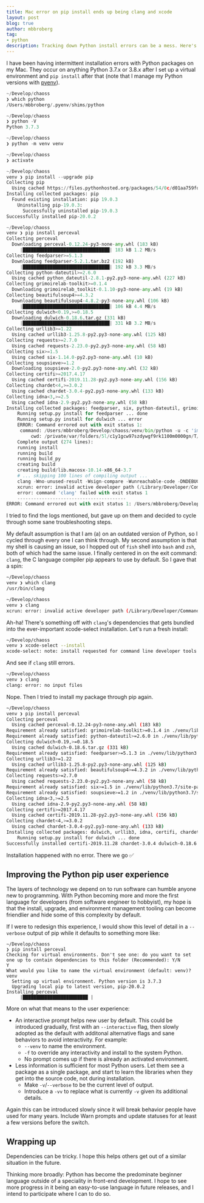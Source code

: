```yaml
---
title: Mac error on pip install ends up being clang and xcode
layout: post
blog: true
author: mbbroberg
tag:
- python
description: Tracking down Python install errors can be a mess. Here's one I hunted down so you don't have to. 
---
```


I have been having intermittent installation errors with Python packages on my Mac. They occur on anything Python 3.7.x or 3.8.x after I set up a virtual environment and `pip install` after that (note that I manage my Python versions with [pyenv](https://github.com/pyenv/pyenv)).

```python 
~/Develop/chaoss
❯ which python
/Users/mbbroberg/.pyenv/shims/python

~/Develop/chaoss
❯ python -V
Python 3.7.3

~/Develop/chaoss
❯ python -m venv venv

~/Develop/chaoss
❯ activate

~/Develop/chaoss
venv ❯ pip install --upgrade pip
Collecting pip
  Using cached https://files.pythonhosted.org/packages/54/0c/d01aa759fdc501a58f431eb594a17495f15b88da142ce14b5845662c13f3/pip-20.0.2-py2.py3-none-any.whl
Installing collected packages: pip
  Found existing installation: pip 19.0.3
    Uninstalling pip-19.0.3:
      Successfully uninstalled pip-19.0.3
Successfully installed pip-20.0.2

~/Develop/chaoss
venv ❯ pip install perceval
Collecting perceval
  Downloading perceval-0.12.24-py3-none-any.whl (183 kB)
     |████████████████████████████████| 183 kB 1.2 MB/s
Collecting feedparser>=5.1.3
  Downloading feedparser-5.2.1.tar.bz2 (192 kB)
     |████████████████████████████████| 192 kB 3.3 MB/s
Collecting python-dateutil>=2.6.0
  Using cached python_dateutil-2.8.1-py2.py3-none-any.whl (227 kB)
Collecting grimoirelab-toolkit>=0.1.4
  Downloading grimoirelab_toolkit-0.1.10-py3-none-any.whl (19 kB)
Collecting beautifulsoup4>=4.3.2
  Downloading beautifulsoup4-4.8.2-py3-none-any.whl (106 kB)
     |████████████████████████████████| 106 kB 4.4 MB/s
Collecting dulwich<0.19,>=0.18.5
  Downloading dulwich-0.18.6.tar.gz (331 kB)
     |████████████████████████████████| 331 kB 3.2 MB/s
Collecting urllib3>=1.22
  Using cached urllib3-1.25.8-py2.py3-none-any.whl (125 kB)
Collecting requests>=2.7.0
  Using cached requests-2.23.0-py2.py3-none-any.whl (58 kB)
Collecting six>=1.5
  Using cached six-1.14.0-py2.py3-none-any.whl (10 kB)
Collecting soupsieve>=1.2
  Downloading soupsieve-2.0-py2.py3-none-any.whl (32 kB)
Collecting certifi>=2017.4.17
  Using cached certifi-2019.11.28-py2.py3-none-any.whl (156 kB)
Collecting chardet<4,>=3.0.2
  Using cached chardet-3.0.4-py2.py3-none-any.whl (133 kB)
Collecting idna<3,>=2.5
  Using cached idna-2.9-py2.py3-none-any.whl (58 kB)
Installing collected packages: feedparser, six, python-dateutil, grimoirelab-toolkit, soupsieve, beautifulsoup4, dulwich, urllib3, certifi, chardet, idna, requests, perceval
    Running setup.py install for feedparser ... done
    Running setup.py install for dulwich ... error
    ERROR: Command errored out with exit status 1:
     command: /Users/mbbroberg/Develop/chaoss/venv/bin/python -u -c 'import sys, setuptools, tokenize; sys.argv[0] = '"'"'/private/var/folders/5l/c1y1gcw97szdywgf9rk1100m0000gn/T/pip-install-py8u_n_f/dulwich/setup.py'"'"'; __file__='"'"'/private/var/folders/5l/c1y1gcw97szdywgf9rk1100m0000gn/T/pip-install-py8u_n_f/dulwich/setup.py'"'"';f=getattr(tokenize, '"'"'open'"'"', open)(__file__);code=f.read().replace('"'"'\r\n'"'"', '"'"'\n'"'"');f.close();exec(compile(code, __file__, '"'"'exec'"'"'))' install --record /private/var/folders/5l/c1y1gcw97szdywgf9rk1100m0000gn/T/pip-record-3dd124km/install-record.txt --single-version-externally-managed --compile --install-headers /Users/mbbroberg/Develop/chaoss/venv/include/site/python3.7/dulwich
         cwd: /private/var/folders/5l/c1y1gcw97szdywgf9rk1100m0000gn/T/pip-install-py8u_n_f/dulwich/
    Complete output (274 lines):
    running install
    running build
    running build_py
    creating build
    creating build/lib.macosx-10.14-x86_64-3.7
    # ... skipping 100 lines of compiling output ...
    clang -Wno-unused-result -Wsign-compare -Wunreachable-code -DNDEBUG -g -fwrapv -O3 -Wall -I/Users/mbbroberg/Develop/chaoss/venv/include -I/Users/mbbroberg/.pyenv/versions/3.7.3/include/python3.7m -c dulwich/_objects.c -o build/temp.macosx-10.14-x86_64-3.7/dulwich/_objects.o
    xcrun: error: invalid active developer path (/Library/Developer/CommandLineTools), missing xcrun at: /Library/Developer/CommandLineTools/usr/bin/xcrun
    error: command 'clang' failed with exit status 1
    ----------------------------------------
ERROR: Command errored out with exit status 1: /Users/mbbroberg/Develop/chaoss/venv/bin/python -u -c 'import sys, setuptools, tokenize; sys.argv[0] = '"'"'/private/var/folders/5l/c1y1gcw97szdywgf9rk1100m0000gn/T/pip-install-py8u_n_f/dulwich/setup.py'"'"'; __file__='"'"'/private/var/folders/5l/c1y1gcw97szdywgf9rk1100m0000gn/T/pip-install-py8u_n_f/dulwich/setup.py'"'"';f=getattr(tokenize, '"'"'open'"'"', open)(__file__);code=f.read().replace('"'"'\r\n'"'"', '"'"'\n'"'"');f.close();exec(compile(code, __file__, '"'"'exec'"'"'))' install --record /private/var/folders/5l/c1y1gcw97szdywgf9rk1100m0000gn/T/pip-record-3dd124km/install-record.txt --single-version-externally-managed --compile --install-headers /Users/mbbroberg/Develop/chaoss/venv/include/site/python3.7/dulwich Check the logs for full command output.
```

I tried to find the logs mentioned, but gave up on them and decided to cycle through some sane troubleshooting steps. 

My default assumption is that I am (a) on an outdated version of Python, so I cycled through every one I can think through. My second assumption is that my shell is causing an issue, so I hopped out of `fish` shell into `bash` and `zsh`, both of which had the same issue. I finally centered in on the exit command: `clang`, the C language compiler pip appears to use by default. So I gave that a spin: 

```bash
~/Develop/chaoss
venv ❯ which clang
/usr/bin/clang

~/Develop/chaoss
venv ❯ clang
xcrun: error: invalid active developer path (/Library/Developer/CommandLineTools), missing xcrun at: /Library/Developer/CommandLineTools/usr/bin/xcrun
```

Ah-ha! There's something off with `clang`'s dependencies that gets bundled into the ever-important xcode-select installation. Let's run a fresh install:

```bash
~/Develop/chaoss
venv ❯ xcode-select --install
xcode-select: note: install requested for command line developer tools
```

And see if `clang` still errors. 

```bash
~/Develop/chaoss
venv ❯ clang
clang: error: no input files
```

Nope. Then I tried to install my package through pip again. 

```bash
~/Develop/chaoss
venv ❯ pip install perceval
Collecting perceval
  Using cached perceval-0.12.24-py3-none-any.whl (183 kB)
Requirement already satisfied: grimoirelab-toolkit>=0.1.4 in ./venv/lib/python3.7/site-packages (from perceval) (0.1.10)
Requirement already satisfied: python-dateutil>=2.6.0 in ./venv/lib/python3.7/site-packages (from perceval) (2.8.1)
Collecting dulwich<0.19,>=0.18.5
  Using cached dulwich-0.18.6.tar.gz (331 kB)
Requirement already satisfied: feedparser>=5.1.3 in ./venv/lib/python3.7/site-packages (from perceval) (5.2.1)
Collecting urllib3>=1.22
  Using cached urllib3-1.25.8-py2.py3-none-any.whl (125 kB)
Requirement already satisfied: beautifulsoup4>=4.3.2 in ./venv/lib/python3.7/site-packages (from perceval) (4.8.2)
Collecting requests>=2.7.0
  Using cached requests-2.23.0-py2.py3-none-any.whl (58 kB)
Requirement already satisfied: six>=1.5 in ./venv/lib/python3.7/site-packages (from python-dateutil>=2.6.0->perceval) (1.14.0)
Requirement already satisfied: soupsieve>=1.2 in ./venv/lib/python3.7/site-packages (from beautifulsoup4>=4.3.2->perceval) (2.0)
Collecting idna<3,>=2.5
  Using cached idna-2.9-py2.py3-none-any.whl (58 kB)
Collecting certifi>=2017.4.17
  Using cached certifi-2019.11.28-py2.py3-none-any.whl (156 kB)
Collecting chardet<4,>=3.0.2
  Using cached chardet-3.0.4-py2.py3-none-any.whl (133 kB)
Installing collected packages: dulwich, urllib3, idna, certifi, chardet, requests, perceval
    Running setup.py install for dulwich ... done
Successfully installed certifi-2019.11.28 chardet-3.0.4 dulwich-0.18.6 idna-2.9 perceval-0.12.24 requests-2.23.0 urllib3-1.25.8
```

Installation happened with no error. There we go ✅

## Improving the Python pip user experience 

The layers of technology we depend on to run software can humble anyone new to programming. With Python becoming more and more the first language for developers (from software engineer to hobbyist), my hope is that the install, upgrade, and environment management tooling can become friendlier and hide some of this complexity by default. 

If I were to redesign this experience, I would show this level of detail in a `--verbose` output of pip while it defaults to something more like: 

```
~/Develop/chaoss
❯ pip install perceval
Checking for virtual environments. Don't see one: do you want to set one up to contain dependencies to this folder (Recommended): Y/N 
Y
What would you like to name the virtual environment (default: venv)? 
venv
  Setting up virtual environment. Python version is 3.7.3
  Upgrading local pip to latest version, pip-20.0.2
Installing perceval
     |████████████████████████ |
```

More on what that means to the user experience:

- An interactive prompt helps new user by default. This could be introduced gradually, first with an `--interactive` flag, then slowly adopted as the default with additonal alternative flags and sane behaviors to avoid interactivity. For example:
  - `--venv` to name the environment.
  - `-f` to override any interactivity and install to the system Python.
  - No prompt comes up if there is already an activated environment.
- Less information is sufficient for most Python users. Let them see a package as a single package, and start to learn the libraries when they get into the source code, not during installation. 
  - Make `-v`/`--verbose` to be the current level of output. 
  - Introduce a `-vv` to replace what is currently `-v` given its additional details.

Again this can be introduced slowly since it will break behavior people have used for many years. Include Warn prompts and update statuses for at least a few versions before the switch.

## Wrapping up

Dependencies can be tricky. I hope this helps others get out of a similar situation in the future. 

Thinking more broadly: Python has become the predominate beginner language outside of a speciality in front-end development. I hope to see more progress in it being an easy-to-use language in future releases, and I intend to participate where I can to do so. 

